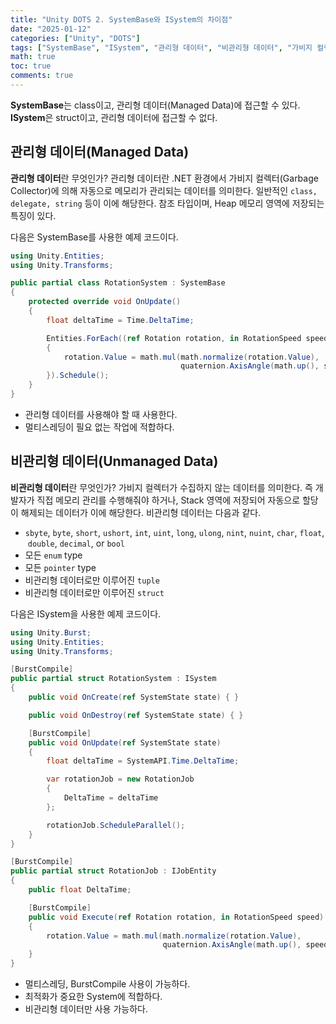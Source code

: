 ```yaml
---
title: "Unity DOTS 2. SystemBase와 ISystem의 차이점"
date: "2025-01-12"
categories: ["Unity", "DOTS"]
tags: ["SystemBase", "ISystem", "관리형 데이터", "비관리형 데이터", "가비지 컬렉터", "멀티스레딩", "최적화", "BurstCompile"]
math: true
toc: true
comments: true
---
```


**SystemBase**는 class이고, 관리형 데이터(Managed Data)에 접근할 수 있다. 
**ISystem**은 struct이고, 관리형 데이터에 접근할 수 없다.

## 관리형 데이터(Managed Data)

**관리형 데이터**란 무엇인가? 관리형 데이터란 .NET 환경에서 가비지 컬렉터(Garbage Collector)에 의해 자동으로 메모리가 관리되는 데이터를 의미한다. 일반적인 `class, delegate, string` 등이 이에 해당한다. 참조 타입이며, Heap 메모리 영역에 저장되는 특징이 있다.

다음은 SystemBase를 사용한 예제 코드이다.

```c#
using Unity.Entities;
using Unity.Transforms;

public partial class RotationSystem : SystemBase
{
    protected override void OnUpdate()
    {
        float deltaTime = Time.DeltaTime;

        Entities.ForEach((ref Rotation rotation, in RotationSpeed speed) =>
        {
            rotation.Value = math.mul(math.normalize(rotation.Value),
                                      quaternion.AxisAngle(math.up(), speed.Value * deltaTime));
        }).Schedule();
    }
}
```

- 관리형 데이터를 사용해야 할 때 사용한다.
- 멀티스레딩이 필요 없는 작업에 적합하다.

## 비관리형 데이터(Unmanaged Data)

**비관리형 데이터**란 무엇인가? 가비지 컬렉터가 수집하지 않는 데이터를 의미한다. 즉 개발자가 직접 메모리 관리를 수행해줘야 하거나, Stack 영역에 저장되어 자동으로 할당이 해제되는 데이터가 이에 해당한다. 비관리형 데이터는 다음과 같다.

- `sbyte`, `byte`, `short`, `ushort`, `int`, `uint`, `long`, `ulong`, `nint`, `nuint`, `char`, `float`, `double`, `decimal`, or `bool`
- 모든 `enum` type
- 모든 `pointer` type
- 비관리형 데이터로만 이루어진 `tuple`
- 비관리형 데이터로만 이루어진 `struct`

다음은 ISystem을 사용한 예제 코드이다.

```c#
using Unity.Burst;
using Unity.Entities;
using Unity.Transforms;

[BurstCompile]
public partial struct RotationSystem : ISystem
{
    public void OnCreate(ref SystemState state) { }

    public void OnDestroy(ref SystemState state) { }

	[BurstCompile]
    public void OnUpdate(ref SystemState state)
    {
        float deltaTime = SystemAPI.Time.DeltaTime;

        var rotationJob = new RotationJob
        {
            DeltaTime = deltaTime
        };

        rotationJob.ScheduleParallel();
    }
}

[BurstCompile]
public partial struct RotationJob : IJobEntity
{
    public float DeltaTime;

	[BurstCompile]
    public void Execute(ref Rotation rotation, in RotationSpeed speed)
    {
        rotation.Value = math.mul(math.normalize(rotation.Value),
                                  quaternion.AxisAngle(math.up(), speed.Value * DeltaTime));
    }
}
```

- 멀티스레딩, BurstCompile 사용이 가능하다.
- 최적화가 중요한 System에 적합하다.
- 비관리형 데이터만 사용 가능하다.